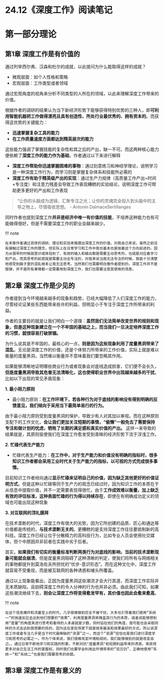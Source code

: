 # 24.12《深度工作》阅读笔记

# 第一部分理论

## 第1章 深度工作是有价值的

通过列举西尔弗、汉森和杜尔的成就，以此提问为什么能取得这样的成就？

- 微观层面：如个人性格和策略
- 宏观层面：工作类型或者领域

通过宏观角度的视角来分析不同类型的人所在的领域，以此来理解深度工作带来的价值。

根据作者的调研的结果认为当下新经济形势下能够获得特别优势的三种人，即**可利用智能机器把工作做得漂亮且具有创造性、所处行业最优秀的、拥有资本的**。而获得这优势的关键能力：

- **迅速掌握复杂工具的能力**
- **在工作质量速度方面都达到精英层次的能力**

这些能力强调了掌握技能的复杂性和其之后的产出，缺一不可。而这两种核心能力便依赖了**深度工作的能力作为基础**，作者通过以下来进行解释

- **深度工作帮助你迅速掌握困难的事物**：通过刻意练习和神经学理论，说明学习是一种深度工作行为，而学习则是掌握复杂体系和技能所必需的
- **深度工作有助于精英级产出的实现**：通过生产力规律（高质量工作产出=时间×专注度）和注意力残差会导致工作表现糟糕的实验结论，说明深度工作可帮助更多更好的产出和工作表现

> “让你的头脑成为透镜，汇聚专注之光；让你的灵魂完全投入到头脑中的主导之物上，尽情吸收思想。 - Antonin DalmaceSertillanges

同时作者也提到深度工作**并非是经济中唯一有价值的技能**，不培养这种能力也有可能做得很好，但是不需要深度工作的职业会越来越少。

!!! note

    在本章作者通过具体的调研、理论和实验来推理出深度工作的价值。对我自己来说，虽然之前没有接触过深度工作的理念，但实际上在日常学习和工作中我也基本也是按着这个方向前进的。因为从很早的时候就意识或体验到了，有效的输入和输出都是需要主动思考的，也就是对应着学习和产出，而其思考的前提就是需要主动去专注的，对我来说当我无法专注的时候，我能十分清楚地感受到脑子里的混乱根本让我无法思考。当然我们也需要明白像作者提到的，深度工作并不是银弹，并不是所有事情都一定需要用到深度工作，我们也需要注意其使用的场景。


## 第2章 深度工作是少见的

作者提到当今环境越来越多的现象和趋势，已经大幅降低了人们深度工作的能力，尽管经论证某些东西能带来些许的利益，但明显小于专注于深度工作所带来的利益。

作者的主要目的就是让我们明白一个道理：**虽然我们无法简单改变世界的规则和现象，但是这种现象建立在一个不牢固的基础之上，而当我们一旦决定培养深度工作的习惯，就很容易打破禁锢。**

为什么说其是不牢固的，最核心的一点，**则是因为这些现象利用了度量黑洞带来了混乱**。无论是深度工作的价值，还是个体努力所带来的工作价值，实际上就是难以衡量的度量黑洞，当然难以衡量并不意味着我们要忽略其作用。

如果能够清晰地证明哪些商业行为或者现象会对底线造成损害，它们便不会长久，**但是度量黑洞导致其危害无法清晰化，这也使得职业世界中出现越来越多的干扰**。比如以下出现的常见矛盾现象：

**1. 最小阻力原则**

- 最小阻力原则：**在工作环境下，若各种行为对于底线的影响没有得到明确的反馈意见，我们倾向于采用当下最简单易行的行为。**

由于最小阻力原则受到度量黑洞的保护，导致少有人对其加以审视。而在这种原则支配下的工作文化，**会让我们更加关注短期的事情，“偷懒”一般免去了需要保持专注和做计划的忧虑，牺牲了长期的满足感和真实价值的产出。** 这样一来导致的结果就是，其原则驱使我们在深度工作愈发受到青睐的经济形势下流于浮浅工作。

**2. 忙碌代表生产能力**

- 忙碌代表生产能力：**在工作中，对于生产能力和价值没有明确的指标时，很多知识工作者都会采用工业时代关于生产能力的指标，以可视的方式完成很多事情。**

目前知识工作者倾向通过**显示忙碌来证明自己的价值，因为缺乏其他更好的价值证明方式**。但是这种以忙碌等同于生产力的观念已经过时，因为知识工作的本质在于从信息中提取价值，并不一定需要表现得很忙。由于**工作成效难以衡量，加上缺乏有效的评估标准，这种表面忙碌的行为得以持续存在**，即使在有明确成功定义的领域也可能出现这种现象

**3. 对互联网的顶礼膜拜**

在技术垄断的时代，深度工作有很大的劣势，因为它所创建的品质、匠心和通达等价值都是传统的，**与技术垄断无关的**。更糟糕的是支持深度工作往往要抵制新的高科技。深度工作已经让位于分散精力的高科技行为，比如专业人员会使用社交媒体，但个中原因并非前者在实践中劣于后者。

其实，**如果我们有切实的衡量标准判断两类行为对底线的影响，当前的技术垄断现象可能就会崩溃**。但是度量黑洞阻碍了这种清晰的判定，使我们将所有与网络相关的事物都提升到莫洛佐夫所担忧的“优步-意识形态”​。而在这种文化中，深度工作就容易不受重视，而是被互联网的各种诱惑和噱头所覆盖。


通过以上现象能看出，正因为度量黑洞这些潮流才会大行其道，而深度工作实际并无本质缺陷，且妨碍深度工作的令人分神的行为也并非必须。由此我们可知，如果这些潮流继续下去，**则会让深度工作将变得愈发罕有，其价值也因此会愈来愈高**。

!!! note

    在这个信息爆炸和流量至上的时代，几乎很难做到完全不被干扰，大多也引导着我们使用“系统一”的快速反应去达到他们想要的“效果”，利用度量黑洞来掩盖其行为的本质，或者说能够想到用“度量”的角度来进行思考和看待的人本身就是少数，同时站在他们的角度，我可能也会采取同样的方式去达到我想要的目的，因为这在某些场景下就是效率最高和效果最好的方式。所以说深度工作或者专注几乎是当下时代最稀缺的“资源”之一，而这个“资源”恰恰也是我们进行深度学习和思考的必需之一。作为个体来说，我们很难改变环境和规则，我们能够做到的就是改变自己，，通过日常不断地学习和实践的积累，不断对抗"度量黑洞"和短期利益带来的诱惑，来获得更多对自己生活工作的掌握权，同时我们也要学会利用此环境带来的“双刃剑”，正确地使用“系统一”和“系统二”也是我们需要思考的命题。

## 第3章 深度工作是有意义的